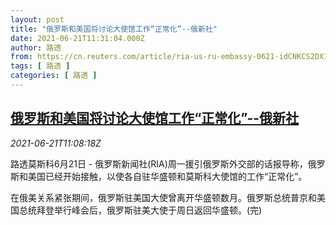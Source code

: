 ```yaml
---
layout: post
title: "俄罗斯和美国将讨论大使馆工作“正常化”--俄新社"
date: 2021-06-21T11:31:04.000Z
author: 路透
from: https://cn.reuters.com/article/ria-us-ru-embassy-0621-idCNKCS2DX13D
tags: [ 路透 ]
categories: [ 路透 ]
---
```

<!--1624275064000-->
[俄罗斯和美国将讨论大使馆工作“正常化”--俄新社](https://cn.reuters.com/article/ria-us-ru-embassy-0621-idCNKCS2DX13D)
------

<div>
<div><i>2021-06-21T11:08:18Z</i></div><p>路透莫斯科6月21日 - 俄罗斯新闻社(RIA)周一援引俄罗斯外交部的话报导称，俄罗斯和美国已经开始接触，以使各自驻华盛顿和莫斯科大使馆的工作“正常化”。</p><p>在俄美关系紧张期间，俄罗斯驻美国大使曾离开华盛顿数月。俄罗斯总统普京和美国总统拜登举行峰会后，俄罗斯驻美大使于周日返回华盛顿。(完)</p>
</div>
